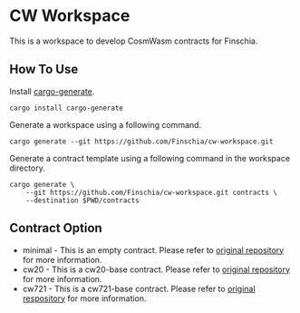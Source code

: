 # CW Workspace

This is a workspace to develop CosmWasm contracts for Finschia.

## How To Use

Install [cargo-generate](https://github.com/ashleygwilliams/cargo-generate).

```
cargo install cargo-generate
```

Generate a workspace using a following command.

```
cargo generate --git https://github.com/Finschia/cw-workspace.git
```

Generate a contract template using a following command in the workspace directory.

```
cargo generate \
    --git https://github.com/Finschia/cw-workspace.git contracts \
    --destination $PWD/contracts
```

## Contract Option

- minimal - This is an empty contract. Please refer to [original repository](https://github.com/osmosis-labs/cw-minimal-template/tree/2c05d77b0c8fd0f44cc5c35f971263bc4b8e6419) for more information. 
- cw20 - This is a cw20-base contract. Please refer to [original repository](https://github.com/CosmWasm/cw-plus/tree/v1.1.0/contracts/cw20-base) for more information.
- cw721 - This is a cw721-base contract. Please refer to [original respository](https://github.com/CosmWasm/cw-nfts/tree/v0.16.0/contracts/cw721-base) for more information.
